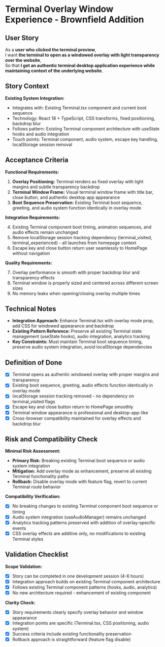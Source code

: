 # Terminal Overlay Window Experience - Brownfield Addition

## User Story

As a **user who clicked the terminal preview**,  
I want **the terminal to open as a windowed overlay with light transparency over the website**,  
So that **I get an authentic terminal desktop application experience while maintaining context of the underlying website**.

## Story Context

**Existing System Integration:**
- Integrates with: Existing Terminal.tsx component and current boot sequence
- Technology: React 18 + TypeScript, CSS transforms, fixed positioning, backdrop blur
- Follows pattern: Existing Terminal component architecture with useState hooks and audio integration
- Touch points: Terminal component, audio system, escape key handling, localStorage session removal

## Acceptance Criteria

**Functional Requirements:**

1. **Overlay Positioning:** Terminal renders as fixed overlay with light margins and subtle transparency backdrop
2. **Terminal Window Frame:** Visual terminal window frame with title bar, close button, and authentic desktop app appearance  
3. **Boot Sequence Preservation:** Existing Terminal boot sequence, greeting, and audio system function identically in overlay mode

**Integration Requirements:**

4. Existing Terminal component boot timing, animation sequences, and audio effects remain unchanged
5. Remove localStorage session tracking dependency (terminal_visited, terminal_experienced) - all launches from homepage context
6. Escape key and close button return user seamlessly to HomePage without navigation

**Quality Requirements:**

7. Overlay performance is smooth with proper backdrop blur and transparency effects
8. Terminal window is properly sized and centered across different screen sizes
9. No memory leaks when opening/closing overlay multiple times

## Technical Notes

- **Integration Approach:** Enhance Terminal.tsx with overlay mode prop, add CSS for windowed appearance and backdrop
- **Existing Pattern Reference:** Preserve all existing Terminal state management (useState hooks), audio integration, analytics tracking
- **Key Constraints:** Must maintain Terminal boot sequence timing, preserve audio system integration, avoid localStorage dependencies

## Definition of Done

- [x] Terminal opens as authentic windowed overlay with proper margins and transparency
- [x] Existing boot sequence, greeting, audio effects function identically in overlay mode
- [x] localStorage session tracking removed - no dependency on terminal_visited flags
- [x] Escape key and close button return to HomePage smoothly
- [x] Terminal window appearance is professional and desktop-app-like
- [x] Cross-browser compatibility maintained for overlay effects and backdrop blur

## Risk and Compatibility Check

**Minimal Risk Assessment:**
- **Primary Risk:** Breaking existing Terminal boot sequence or audio system integration
- **Mitigation:** Add overlay mode as enhancement, preserve all existing Terminal functionality paths
- **Rollback:** Disable overlay mode with feature flag, revert to current Terminal route behavior

**Compatibility Verification:**
- [x] No breaking changes to existing Terminal component boot sequence or timing
- [x] Audio system integration (useAudioManager) remains unchanged
- [x] Analytics tracking patterns preserved with addition of overlay-specific events
- [x] CSS overlay effects are additive only, no modifications to existing Terminal styles

## Validation Checklist

**Scope Validation:**
- [x] Story can be completed in one development session (4-6 hours)
- [x] Integration approach builds on existing Terminal component architecture
- [x] Follows existing Terminal component patterns (hooks, audio, analytics)
- [x] No new architecture required - enhancement of existing component

**Clarity Check:**
- [x] Story requirements clearly specify overlay behavior and window appearance
- [x] Integration points are specific (Terminal.tsx, CSS positioning, audio system)
- [x] Success criteria include existing functionality preservation
- [x] Rollback approach is straightforward (feature flag disable)